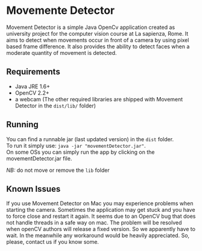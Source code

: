 Movemente Detector
==================
Movement Detector is a simple Java OpenCv application created as university project for the computer vision course at La sapienza, Rome.
It aims to detect when movements occur in front of a camera by using pixel based frame difference.
It also provides the ability to detect faces when a moderate quantity of movement is detected.

Requirements
------------
  * Java JRE 1.6+
  * OpenCV 2.2+
  * a webcam
(The other required libraries are shipped with Movement Detector in the `dist/lib/` folder)

Running
-------
You can find a runnable jar (last updated version) in the `dist` folder.<br/>
To run it simply use: `java -jar "movementDetector.jar"`.<br/>
On some OSs you can simply run the app by clicking on the movementDetector.jar file.

*NB:* do not move or remove the `lib` folder

Known Issues
------------
If you use Movement Detector on Mac you may experience problems when starting the camera. Sometimes the application may get stuck and you have to force close and restart it again. It seems due to an OpenCV bug that does not handle threads in a safe way on mac. The problem will be resolved when openCV authors will release a fixed version. So we apparently have to wait. In the meanwhile any workaround would be heavily appreciated. So, please, contact us if you know some.
